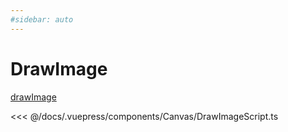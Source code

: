 ```yaml
---
#sidebar: auto
---
```


# DrawImage

[drawImage](http://www.htmq.com/canvas/drawImage_s.shtml)

<Canvas-DrawImage />

<<< @/docs/.vuepress/components/Canvas/DrawImageScript.ts
